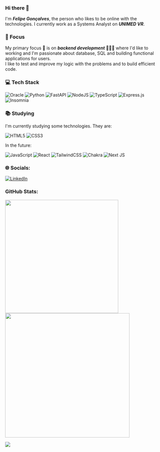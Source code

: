### Hi there 👋

I'm **_Felipe Gonçalves_**, the person who likes to be online with the technologies. I currently work as a Systems Analyst on **_UNIMED VR_**. </br>

### 🚀 Focus

My primary focus 🎯 is on **_backend development_** 👨🏻‍💻 where I'd like to working and I'm passionate about database, SQL and building functional applications for users.</br>
I like to test and improve my logic with the problems and to build efficient code.

### 💻 Tech Stack

![Oracle](https://img.shields.io/badge/Oracle-F80000?style=for-the-badge&logo=oracle&logoColor=white) ![Python](https://img.shields.io/badge/python-3670A0?style=for-the-badge&logo=python&logoColor=ffdd54) ![FastAPI](https://img.shields.io/badge/FastAPI-005571?style=for-the-badge&logo=fastapi) ![NodeJS](https://img.shields.io/badge/node.js-6DA55F?style=for-the-badge&logo=node.js&logoColor=white) ![TypeScript](https://img.shields.io/badge/typescript-%23007ACC.svg?style=for-the-badge&logo=typescript&logoColor=white) ![Express.js](https://img.shields.io/badge/express.js-%23404d59.svg?style=for-the-badge&logo=express&logoColor=%2361DAFB) ![Insomnia](https://img.shields.io/badge/Insomnia-black?style=for-the-badge&logo=insomnia&logoColor=5849BE)

### 📚 Studying

I'm currently studying some technologies. They are:

![HTML5](https://img.shields.io/badge/html5-%23E34F26.svg?style=for-the-badge&logo=html5&logoColor=white) ![CSS3](https://img.shields.io/badge/css3-%231572B6.svg?style=for-the-badge&logo=css3&logoColor=white)

In the future: 

![JavaScript](https://img.shields.io/badge/javascript-%23323330.svg?style=for-the-badge&logo=javascript&logoColor=%23F7DF1E) ![React](https://img.shields.io/badge/react-%2320232a.svg?style=for-the-badge&logo=react&logoColor=%2361DAFB) ![TailwindCSS](https://img.shields.io/badge/tailwindcss-%2338B2AC.svg?style=for-the-badge&logo=tailwind-css&logoColor=white) ![Chakra](https://img.shields.io/badge/chakra-%234ED1C5.svg?style=for-the-badge&logo=chakraui&logoColor=white) ![Next JS](https://img.shields.io/badge/Next-black?style=for-the-badge&logo=next.js&logoColor=white)

### 🌐 Socials:

[![LinkedIn](https://img.shields.io/badge/linkedin-%230077B5.svg?style=for-the-badge&logo=linkedin&logoColor=white)](https://www.linkedin.com/in/felipe-rodrigues-287470212/)


### GitHub Stats:
<img src="https://github-readme-stats.vercel.app/api?username=FellpsGN&show_icons=true&theme=tokyonight" width="364px">

<img src="https://github-readme-streak-stats.herokuapp.com/?user=FellpsGN&theme=tokyonight&hide_border=false"  width="400px" />

![](https://github-readme-stats-wheat-two-53.vercel.app/api/top-langs/?username=FellpsGN&theme=tokyonight&hide_border=false&include_all_commits=false&count_private=false&layout=compact)

<!--
**FellpsGN/FellpsGN** is a ✨ _special_ ✨ repository because its `README.md` (this file) appears on your GitHub profile.

Here are some ideas to get you started:

- 🔭 I’m currently working on ...
- 🌱 I’m currently learning ...
- 👯 I’m looking to collaborate on ...
- 🤔 I’m looking for help with ...
- 💬 Ask me about ...
- 📫 How to reach me: ...
- 😄 Pronouns: ...
- ⚡ Fun fact: ...
-->
